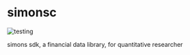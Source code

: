 # simonsc
![testing](https://github.com/quantitative-trading-research/simonsc/workflows/testing/badge.svg)

simons sdk, a financial data library,  for quantitative researcher
